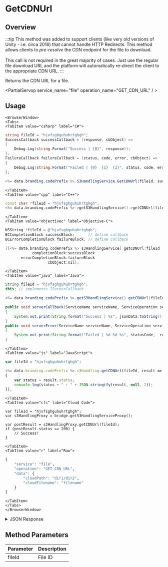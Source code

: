 # GetCDNUrl
## Overview
:::tip
This method was added to support clients (like very old versions of Unity - i.e. circa 2016) that cannot handle HTTP Redirects. This method allows clients to <em>pre-resolve</em> the CDN endpoint for the file to download.<br />
<br />
This call is not required in the great majority of cases. Just use the regular file download URL and the platform will automatically re-direct the client to the appropriate CDN URL.
:::

Returns the CDN URL for a file.

<PartialServop service_name="file" operation_name="GET_CDN_URL" / >

## Usage

```mdx-code-block
<BrowserWindow>
<Tabs>
<TabItem value="csharp" label="C#">
```

```csharp
string fileId = "hjvfsghguhuhrtghgh";
SuccessCallback successCallback = (response, cbObject) =>
{
    Debug.Log(string.Format("Success | {0}", response));
};
FailureCallback failureCallback = (status, code, error, cbObject) =>
{
    Debug.Log(string.Format("Failed | {0}  {1}  {2}", status, code, error));
};

<%= data.branding.codePrefix %>.S3HandlingService.GetCDNUrl(fileId, successCallback, failureCallback);
```

```mdx-code-block
</TabItem>
<TabItem value="cpp" label="C++">
```

```cpp
const char *fileId = "hjvfsghguhuhrtghgh";
<%= data.branding.codePrefix %>->getS3HandlingService()->getCDNUrl(fileId, this);
```

```mdx-code-block
</TabItem>
<TabItem value="objectivec" label="Objective-C">
```

```objectivec
NSString *fileId = @"hjvfsghguhuhrtghgh";
BCCompletionBlock successBlock;      // define callback
BCErrorCompletionBlock failureBlock; // define callback

[[<%= data.branding.codePrefix %> s3HandlingService] getCDNUrl:fileId
            completionBlock:successBlock
       errorCompletionBlock:failureBlock
                   cbObject:nil];
```

```mdx-code-block
</TabItem>
<TabItem value="java" label="Java">
```

```java
String fileId = "hjvfsghguhuhrtghgh";
this; // implements IServerCallback

<%= data.branding.codePrefix %>.getS3HandlingService().getCDNUrl(fileId, this);

public void serverCallback(ServiceName serviceName, ServiceOperation serviceOperation, JSONObject jsonData)
{
    System.out.print(String.format("Success | %s", jsonData.toString()));
}
public void serverError(ServiceName serviceName, ServiceOperation serviceOperation, int statusCode, int reasonCode, String jsonError)
{
    System.out.print(String.format("Failed | %d %d %s", statusCode,  reasonCode, jsonError.toString()));
}
```

```mdx-code-block
</TabItem>
<TabItem value="js" label="JavaScript">
```

```javascript
var fileId = "hjvfsghguhuhrtghgh";

<%= data.branding.codePrefix %>.s3Handling.getCDNUrl(fileId, result =>
{
	var status = result.status;
	console.log(status + " : " + JSON.stringify(result, null, 2));
});
```

```mdx-code-block
</TabItem>
<TabItem value="cfs" label="Cloud Code">
```

```cfscript
var fileId = "hjvfsghguhuhrtghgh";
var s3HandlingProxy = bridge.getS3HandlingServiceProxy();

var postResult = s3HandlingProxy.getCDNUrl(fileId);
if (postResult.status == 200) {
    // Success!
}
```

```mdx-code-block
</TabItem>
<TabItem value="r" label="Raw">
```

```r
{
	"service": "file",
	"operation": "GET_CDN_URL",
	"data": {
		"cloudPath": "dir1/dir2",
		"cloudFilename": "filename"
	}
}
```

```mdx-code-block
</TabItem>
</Tabs>
</BrowserWindow>
```

<details>
<summary>JSON Response</summary>

```json
{
    "status": 200,
    "data": {
        "appServerUrl": "https://api.braincloudservers.com/...f434b1db538b/f/uploadsimplefile.txt",
        "cdnUrl": "https://d2b6zwnvr1nyug.cloudfront.net/bc/g/20001/u/107b3aa9-0d9f-4e90-af..."
    }
}
```
</details>

## Method Parameters
Parameter | Description
--------- | -----------
fileId | File ID


